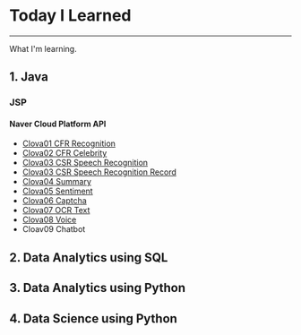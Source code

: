 # Today I Learned

---

What I'm learning.

## 1. Java
### JSP
#### Naver Cloud Platform API
* [Clova01 CFR Recognition](https://github.com/sanghyeop-john/TIL/blob/master/JSP/Clova01_cfr_recognition.md)
* [Clova02 CFR Celebrity](https://github.com/sanghyeop-john/TIL/blob/master/JSP/Clova02_cfr_celebrity.md)
* [Clova03 CSR Speech Recognition](https://github.com/sanghyeop-john/TIL/blob/master/JSP/Clova03_csr_speech_recognition.md)
* [Clova03 CSR Speech Recognition Record](https://github.com/sanghyeop-john/TIL/blob/master/JSP/Clova03_csr_speech_record.md)
* [Clova04 Summary](https://github.com/sanghyeop-john/TIL/blob/master/JSP/Clova04_summary.md)
* [Clova05 Sentiment](https://github.com/sanghyeop-john/TIL/blob/master/JSP/Clova05_sentiment.md)
* [Clova06 Captcha](https://github.com/sanghyeop-john/TIL/blob/master/JSP/Clova06_captcha.md)
* [Clova07 OCR Text](https://github.com/sanghyeop-john/TIL/blob/master/JSP/Clova07_ocr.md)
* [Clova08 Voice](https://github.com/sanghyeop-yee/TIL/blob/master/JSP/Clova08_voice.md)
* Cloav09 Chatbot



## 2. Data Analytics using SQL



## 3. Data Analytics using Python

## 4. Data Science using Python



